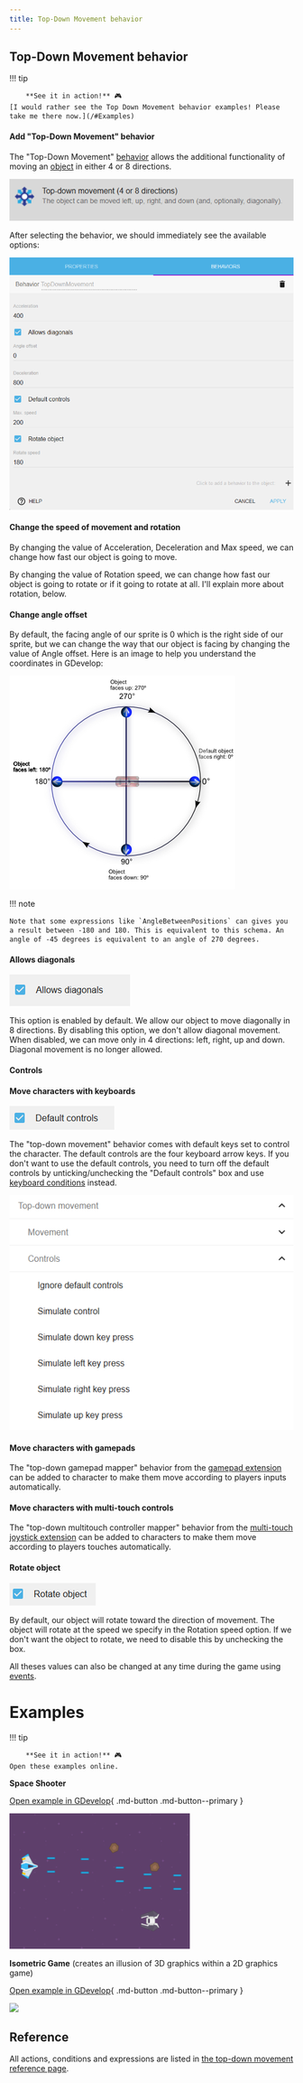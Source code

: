 ```yaml
---
title: Top-Down Movement behavior
---
```

## Top-Down Movement behavior

!!! tip

        **See it in action!** 🎮
    [I would rather see the Top Down Movement behavior examples! Please take me there now.](/#Examples)


####  Add "Top-Down Movement" behavior

The "Top-Down Movement" [behavior](/gdevelop5/behaviors) allows the additional functionality of moving an [object](/gdevelop5/objects) in either 4 or 8 directions.

![](top-down-movement-behav-inlist.png)

After selecting the behavior, we should immediately see the available options:

![](topdown-movement-options.png)

####  Change the speed of movement and rotation

By changing the value of Acceleration, Deceleration and Max speed, we can change how fast our object is going to move.

By changing the value of Rotation speed, we can change how fast our object is going to rotate or if it going to rotate at all. I'll explain more about rotation, below.

####  Change angle offset

By default, the facing angle of our sprite is 0 which is the right side of our sprite, but we can change the way that our object is facing by changing the value of Angle offset. Here is an image to help you understand the coordinates in GDevelop:

![](gdevelop_covaliantcuriosity.jpg)

!!! note

    Note that some expressions like `AngleBetweenPositions` can gives you a result between -180 and 180. This is equivalent to this schema. An angle of -45 degrees is equivalent to an angle of 270 degrees.
####  Allows diagonals

![](allow-diagonals-box.png)

This option is enabled by default. We allow our object to move diagonally in 8 directions. By disabling this option, we don't allow diagonal movement. When disabled, we can move only in 4 directions: left, right, up and down. Diagonal movement is no longer allowed.

####  Controls

####  Move characters with keyboards

![](top-down-movement-default-controls-box.png)

The "top-down movement" behavior comes with default keys set to control the character. The default controls are the four keyboard arrow keys. If you don't want to use the default controls, you need to turn off the default controls by unticking/unchecking the "Default controls" box and use [keyboard conditions](/gdevelop5/all-features/keyboard) instead.

![](top-down-movement-events.png)

####  Move characters with gamepads

The "top-down gamepad mapper" behavior from the [gamepad extension](/gdevelop5/all-features/gamepad) can be added to character to make them move according to players inputs automatically.

####  Move characters with multi-touch controls

The "top-down multitouch controller mapper" behavior from the [multi-touch joystick extension](/gdevelop5/objects/multitouch-joystick) can be added to characters to make them move according to players touches automatically.

####  Rotate object

![](top-down-movement-rotateobject-box.png)

By default, our object will rotate toward the direction of movement. The object will rotate at the speed we specify in the Rotation speed option. If we don't want the object to rotate, we need to disable this by unchecking the box.

All theses values can also be changed at any time during the game using [events](/gdevelop5/events).



# Examples

!!! tip

        **See it in action!** 🎮
    Open these examples online.

**Space Shooter**

[Open example in GDevelop](https://editor.gdevelop.io/?project=example://space-shooter){ .md-button .md-button--primary }

[![](spaceshooter.png)](https://editor.gdevelop.io/?project=example://space-shooter)



**Isometric Game** (creates an illusion of 3D graphics within a 2D graphics game)

[Open example in GDevelop](https://editor.gdevelop.io/?project=example://isometric-game){ .md-button .md-button--primary }

[![](/gdevelop5/behaviors/isometricgame.png)](https://editor.gdevelop.io/?project=example://isometric-game)

## Reference

All actions, conditions and expressions are listed in [the top-down movement reference page](/gdevelop5/all-features/top-down-movement-behavior/reference/).